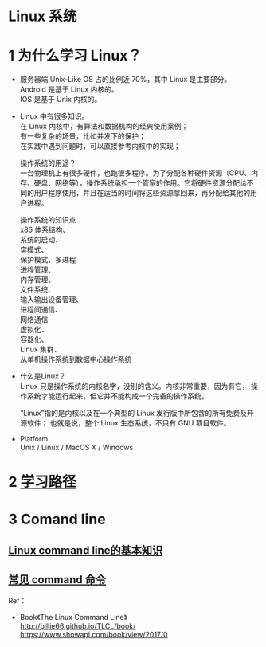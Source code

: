 # Linux 系统

# 1 为什么学习 Linux？

- 服务器端 Unix-Like OS 占的比例近 70%，其中 Linux 是主要部分。   
  Android 是基于 Linux 内核的。  
  IOS 是基于 Unix 内核的。
- Linux 中有很多知识。  
  在 Linux 内核中，有算法和数据机构的经典使用案例；  
  有一些复杂的场景，比如并发下的保护；  
  在实践中遇到问题时，可以直接参考内核中的实现；  

  操作系统的用途？  
  一台物理机上有很多硬件，也跑很多程序。为了分配各种硬件资源（CPU、内存、硬盘、网络等），操作系统承担一个管家的作用。它将硬件资源分配给不同的用户程序使用，并且在适当的时间将这些资源拿回来，再分配给其他的用户进程。  

  操作系统的知识点：  
  x86 体系结构、  
  系统的启动、  
  实模式、  
  保护模式、多进程  
  进程管理、  
  内存管理、  
  文件系统、  
  输入输出设备管理、  
  进程间通信、  
  网络通信  
  虚拟化、  
  容器化、  
  Linux 集群、  
  从单机操作系统到数据中心操作系统  

- 什么是Linux？    
Linux 只是操作系统的内核名字，没别的含义。内核非常重要，因为有它， 操作系统才能运行起来，但它并不能构成一个完备的操作系统。  
  
  “Linux”指的是内核以及在一个典型的 Linux 发行版中所包含的所有免费及开源软件； 也就是说，整个 Linux 生态系统，不只有 GNU 项目软件。    

- Platform    
Unix / Linux / MacOS X / Windows  

# 2 [学习路径](学习路径.md)


# 3 Comand line
## [Linux command line的基本知识](./Common_basic.md)

## [常见 command 命令](./Common_Command.md.md)

Ref：  
- Book《The Linux Command Line》  
http://billie66.github.io/TLCL/book/  
https://www.showapi.com/book/view/2017/0  

